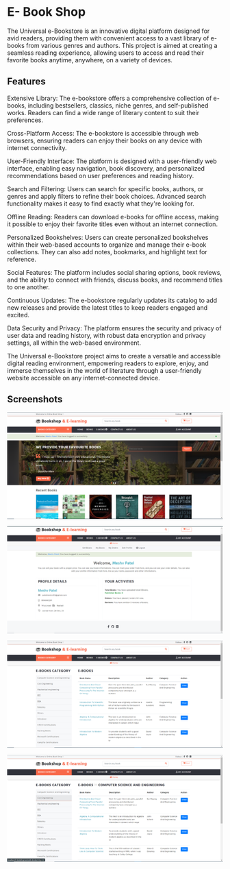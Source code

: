 # E- Book Shop

The Universal e-Bookstore is an innovative digital platform designed for avid readers, providing them with convenient access to a vast library of e-books from various genres and authors. This project is aimed at creating a seamless reading experience, allowing users to access and read their favorite books anytime, anywhere, on a variety of devices.

## Features

Extensive Library: The e-bookstore offers a comprehensive collection of e-books, including bestsellers, classics, niche genres, and self-published works. Readers can find a wide range of literary content to suit their preferences.

Cross-Platform Access: The e-bookstore is accessible through web browsers, ensuring readers can enjoy their books on any device with internet connectivity.

User-Friendly Interface: The platform is designed with a user-friendly web interface, enabling easy navigation, book discovery, and personalized recommendations based on user preferences and reading history.

Search and Filtering: Users can search for specific books, authors, or genres and apply filters to refine their book choices. Advanced search functionality makes it easy to find exactly what they're looking for.

Offline Reading: Readers can download e-books for offline access, making it possible to enjoy their favorite titles even without an internet connection.

Personalized Bookshelves: Users can create personalized bookshelves within their web-based accounts to organize and manage their e-book collections. They can also add notes, bookmarks, and highlight text for reference.

Social Features: The platform includes social sharing options, book reviews, and the ability to connect with friends, discuss books, and recommend titles to one another.

Continuous Updates: The e-bookstore regularly updates its catalog to add new releases and provide the latest titles to keep readers engaged and excited.

Data Security and Privacy: The platform ensures the security and privacy of user data and reading history, with robust data encryption and privacy settings, all within the web-based environment.

The Universal e-Bookstore project aims to create a versatile and accessible digital reading environment, empowering readers to explore, enjoy, and immerse themselves in the world of literature through a user-friendly website accessible on any internet-connected device.

## Screenshots

![App Screenshot](screenshots/pic2.png)

![App Screenshot](screenshots/pic1.png)

![App Screenshot](screenshots/pic3.png)

![App Screenshot](screenshots/pic4.png)
